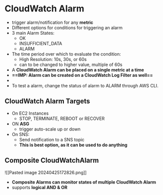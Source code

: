 
# CloudWatch Alarm

- trigger alarm/notification for any **metric**
- Different options for conditions for triggering an alarm
- 3 main Alarm States:
	- OK
	- INSUFFICIENT_DATA
	- ALARM
- The time period over which to evaluate the condition:
	- High Resolution: 10s, 30s, or 60s
	- can to be changed to higher value, multiple of 60s
- A **CloudWatch Alarm can be placed on a single metric at a time**
- **==IMP: Alarm can be created on a CloudWatch Log Filter as well==**
- 
- To test a alarm, change the status of alarm to ALARM through AWS CLI.

## CloudWatch Alarm Targets

- On EC2 Instances
	- STOP, TERMINATE, REBOOT or RECOVER
- ON **ASG**
	- trigger auto-scale up or down
- On SNS:
	- Send notification to a SNS topic
	- **This is best option, as it can be used to do anything**


## Composite CloudWatchAlarm 
![[Pasted image 20240425172826.png]]
- **Composite Alarms can monitor states of multiple CloudWatch Alarm**
- supports **logical AND & OR**

